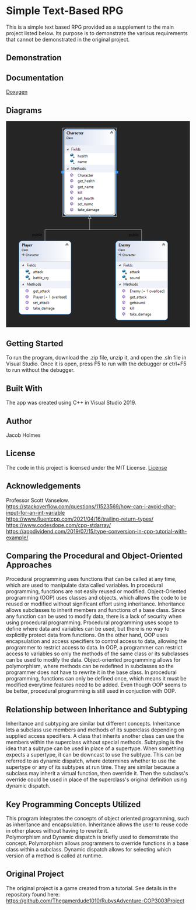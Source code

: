 # Simple Text-Based RPG
This is a simple text based RPG provided as a supplement to the main project listed below. Its purpose is to demonstrate the various requirements that cannot be demonstrated in the original project.

## Demonstration

## Documentation
[Doxygen](https://thegamerdude1010.github.io/COP3003-SupplementalProgram/html/)

## Diagrams
![Class Diagram](ClassDiagramPic.png)

## Getting Started
To run the program, download the .zip file, unzip it, and open the .sln file in Visual Studio. Once it is open, press F5 to run with the debugger or ctrl+F5 to run without the debugger.

## Built With
The app was created using C++ in Visual Studio 2019.

## Author
Jacob Holmes

## License
The code in this project is licensed under the MIT License. [License](LICENSE)

## Acknowledgements
Professor Scott Vanselow.
<br /> https://stackoverflow.com/questions/11523569/how-can-i-avoid-char-input-for-an-int-variable
<br /> https://www.fluentcpp.com/2021/04/16/trailing-return-types/
<br /> https://www.codesdope.com/cpp-stdarray/
<br /> https://appdividend.com/2019/07/15/type-conversion-in-cpp-tutorial-with-example/

## Comparing the Procedural and Object-Oriented Approaches
Procedural programming uses functions that can be called at any time, which are used to manipulate data called variables. In procedural programming, functions are not easily reused or modified. Object-Oriented programming (OOP) uses classes and objects, which allows the code to be reused or modified without significant effort using inheritance. Inheritance allows subclasses to inherit members and functions of a base class. Since any function can be used to modify data, there is a lack of security when using procedural programming. Procedural programming uses scope to define where data and variables can be used, but there is no way to explicitly protect data from functions. On the other hand, OOP uses encapsulation and access specifiers to control access to data, allowing the programmer to restrict access to data. In OOP, a programmer can restrict access to variables so only the methods of the same class or its subclasses can be used to modify the data. Object-oriented programming allows for polymorphism, where methods can be redefined in subclasses so the programmer does not have to rewrite it in the base class. In procedural programming, functions can only be defined once, which means it must be modified everytime features need to be added. Even though OOP seems to be better, procedural programming is still used in conjuction with OOP.

## Relationship between Inheritance and Subtyping
Inheritance and subtyping are similar but different concepts. Inheritance lets a subclass use members and methods of its superclass depending on supplied access specifiers. A class that inherits another class can use the members within the superclass without special methods. Subtyping is the idea that a subtype can be used in place of a supertype. When something expects a supertype, it can be downcast to use the subtype. This can be referred to as dynamic dispatch, where determines whether to use the supertype or any of its subtypes at run time. They are similar because a subclass may inherit a virtual function, then override it. Then the subclass's override could be used in place of the superclass's original definition using dynamic dispatch.

## Key Programming Concepts Utilized
This program integrates the concepts of object oriented programming, such as inheritance and encapsulation. Inheritance allows the user to reuse code in other places without having to rewrite it.
<br /> Polymorphism and Dynamic dispatch is briefly used to demonstrate the concept. Polymorphism allows programmers to override functions in a base class within a subclass. Dynamic dispatch allows for selecting which version of a method is called at runtime.

## Original Project
The original project is a game created from a tutorial. See details in the repository found here: https://github.com/Thegamerdude1010/RubysAdventure-COP3003Project
